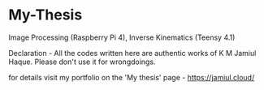 # My-Thesis
Image Processing (Raspberry Pi 4), Inverse Kinematics (Teensy 4.1)

Declaration - 
All the codes written here are authentic works of K M Jamiul Haque.
Please don't use it for wrongdoings.

for details visit my portfolio on the 'My thesis' page - 
https://jamiul.cloud/
